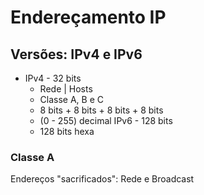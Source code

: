 # Endereçamento IP
## Versões: IPv4 e IPv6

- IPv4 - 32 bits
	- Rede | Hosts
	- Classe A, B e C
	- 8 bits + 8 bits + 8 bits + 8 bits
	- (0 - 255) decimal
IPv6 - 128 bits
	- 128 bits hexa

### Classe A
Endereços "sacrificados": Rede e Broadcast
<!--stackedit_data:
eyJoaXN0b3J5IjpbLTE4NzI1OTQ5MzZdfQ==
-->